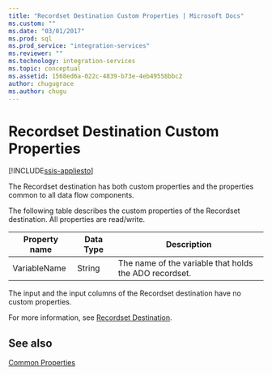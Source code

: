 ```yaml
---
title: "Recordset Destination Custom Properties | Microsoft Docs"
ms.custom: ""
ms.date: "03/01/2017"
ms.prod: sql
ms.prod_service: "integration-services"
ms.reviewer: ""
ms.technology: integration-services
ms.topic: conceptual
ms.assetid: 1568ed6a-022c-4839-b73e-4eb49558bbc2
author: chugugrace
ms.author: chugu
---
```

# Recordset Destination Custom Properties

[!INCLUDE[ssis-appliesto](../../includes/ssis-appliesto-ssvrpluslinux-asdb-asdw-xxx.md)]


  The Recordset destination has both custom properties and the properties common to all data flow components.  
  
 The following table describes the custom properties of the Recordset destination. All properties are read/write.  
  
|Property name|Data Type|Description|  
|-------------------|---------------|-----------------|  
|VariableName|String|The name of the variable that holds the ADO recordset.|  
  
 The input and the input columns of the Recordset destination have no custom properties.  
  
 For more information, see [Recordset Destination](../../integration-services/data-flow/recordset-destination.md).  
  
## See also  
 [Common Properties](https://msdn.microsoft.com/library/51973502-5cc6-4125-9fce-e60fa1b7b796)  
  
  
